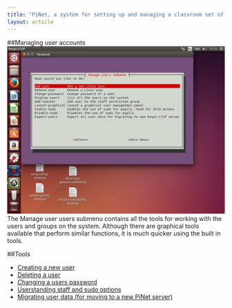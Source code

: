 ```yaml
---
title: "PiNet, a system for setting up and managing a classroom set of Raspberry Pis."
layout: article
---
```


##Managing user accounts   
![](/assets/images/manage-users-menu.jpg)    
The Manage user users submenu contains all the tools for working with the users and groups on the system.
Although there are graphical tools available that perform similar functions, it is much quicker using the built
in tools.

##Tools


- [Creating a new user](creating-users.html)
- [Deleting a user](deleting-users.html)  
- [Changing a users password](change-password.html)  
- [Userstanding staff and sudo options](staff-sudo.html)  
- [Migrating user data (for moving to a new PiNet server)](migration.html)

